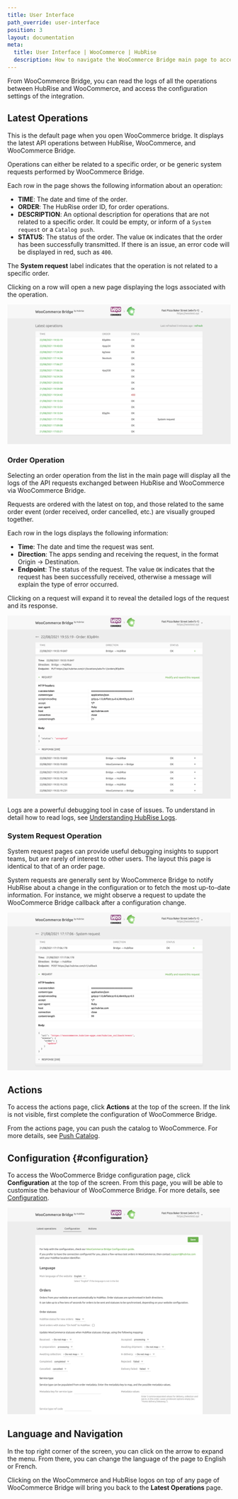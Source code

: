```yaml
---
title: User Interface
path_override: user-interface
position: 3
layout: documentation
meta:
  title: User Interface | WooCommerce | HubRise
  description: How to navigate the WooCommerce Bridge main page to access information about the orders and customise the behaviour of the bridge.
---
```


From WooCommerce Bridge, you can read the logs of all the operations between HubRise and WooCommerce, and access the configuration settings of the integration.

## Latest Operations

This is the default page when you open WooCommerce bridge. It displays the latest API operations between HubRise, WooCommerce, and WooCommerce Bridge.

Operations can either be related to a specific order, or be generic system requests performed by WooCommerce Bridge.

Each row in the page shows the following information about an operation:

- **TIME**: The date and time of the order.
- **ORDER**: The HubRise order ID, for order operations.
- **DESCRIPTION**: An optional description for operations that are not related to a specific order. It could be empty, or inform of a `System request` or a `Catalog push`.
- **STATUS**: The status of the order. The value `OK` indicates that the order has been successfully transmitted. If there is an issue, an error code will be displayed in red, such as `400`.

The **System request** label indicates that the operation is not related to a specific order.

Clicking on a row will open a new page displaying the logs associated with the operation.

![Operations page of WooCommerce Bridge developed by HubRise](./images/002-woocommerce-main-page.png)

### Order Operation

Selecting an order operation from the list in the main page will display all the logs of the API requests exchanged between HubRise and WooCommerce via WooCommerce Bridge.

Requests are ordered with the latest on top, and those related to the same order event (order received, order cancelled, etc.) are visually grouped together.

Each row in the logs displays the following information:

- **Time**: The date and time the request was sent.
- **Direction**: The apps sending and receiving the request, in the format Origin → Destination.
- **Endpoint**: The status of the request. The value `OK` indicates that the request has been successfully received, otherwise a message will explain the type of error occurred.

Clicking on a request will expand it to reveal the detailed logs of the request and its response.

![Order logs page on WooCommerce Bridge](./images/003-woocommerce-order-page.png)

Logs are a powerful debugging tool in case of issues. To understand in detail how to read logs, see [Understanding HubRise Logs](/docs/hubrise-logs/overview).

### System Request Operation

System request pages can provide useful debugging insights to support teams, but are rarely of interest to other users.
The layout this page is identical to that of an order page.

System requests are generally sent by WooCommerce Bridge to notify HubRise about a change in the configuration or to fetch the most up-to-date information. For instance, we might observe a request to update the WooCommerce Bridge callback after a configuration change.

![System request page on WooCommerce Bridge](./images/004-woocommerce-system-request-page.png)

## Actions

To access the actions page, click **Actions** at the top of the screen. If the link is not visible, first complete the configuration of WooCommerce Bridge.

From the actions page, you can push the catalog to WooCommerce. For more details, see [Push Catalog](/apps/woocommerce/push-catalog).

## Configuration {#configuration}

To access the WooCommerce Bridge configuration page, click **Configuration** at the top of the screen. From this page, you will be able to customise the behaviour of WooCommerce Bridge. For more details, see [Configuration](/apps/woocommerce/configuration).

![WooCommerce Bridge configuration page](./images/016-woocommerce-configuration.png)

## Language and Navigation

In the top right corner of the screen, you can click on the arrow to expand the menu. From there, you can change the language of the page to English or French.

Clicking on the WooCommerce and HubRise logos on top of any page of WooCommerce Bridge will bring you back to the **Latest Operations** page.
